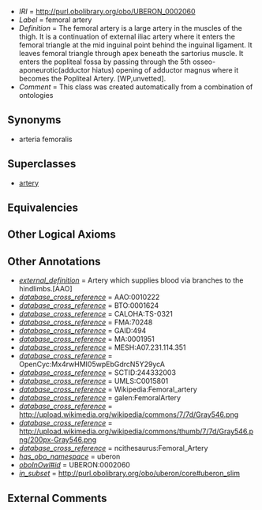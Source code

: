  * *IRI* = http://purl.obolibrary.org/obo/UBERON_0002060
 * *Label* = femoral artery
 * *Definition* = The femoral artery is a large artery in the muscles of the thigh. It is a continuation of external iliac artery where it enters the femoral triangle at the mid inguinal point behind the inguinal ligament. It leaves femoral triangle through apex beneath the sartorius muscle. It enters the popliteal fossa by passing through the 5th osseo-aponeurotic(adductor hiatus) opening of adductor magnus where it becomes the Popliteal Artery. [WP,unvetted].
 * *Comment* = This class was created automatically from a combination of ontologies

## Synonyms

 * arteria femoralis

## Superclasses

 * [artery](../../UBERON/37/UBERON_0001637.md)

## Equivalencies


## Other Logical Axioms


## Other Annotations

 * *[external_definition](../../UBPROP/01/UBPROP_0000001.md)* = Artery which supplies blood via branches to the hindlimbs.[AAO]
 * *[database_cross_reference](../../ef/oboInOwl#hasDbXref.md)* = AAO:0010222
 * *[database_cross_reference](../../ef/oboInOwl#hasDbXref.md)* = BTO:0001624
 * *[database_cross_reference](../../ef/oboInOwl#hasDbXref.md)* = CALOHA:TS-0321
 * *[database_cross_reference](../../ef/oboInOwl#hasDbXref.md)* = FMA:70248
 * *[database_cross_reference](../../ef/oboInOwl#hasDbXref.md)* = GAID:494
 * *[database_cross_reference](../../ef/oboInOwl#hasDbXref.md)* = MA:0001951
 * *[database_cross_reference](../../ef/oboInOwl#hasDbXref.md)* = MESH:A07.231.114.351
 * *[database_cross_reference](../../ef/oboInOwl#hasDbXref.md)* = OpenCyc:Mx4rwHMI05wpEbGdrcN5Y29ycA
 * *[database_cross_reference](../../ef/oboInOwl#hasDbXref.md)* = SCTID:244332003
 * *[database_cross_reference](../../ef/oboInOwl#hasDbXref.md)* = UMLS:C0015801
 * *[database_cross_reference](../../ef/oboInOwl#hasDbXref.md)* = Wikipedia:Femoral_artery
 * *[database_cross_reference](../../ef/oboInOwl#hasDbXref.md)* = galen:FemoralArtery
 * *[database_cross_reference](../../ef/oboInOwl#hasDbXref.md)* = http://upload.wikimedia.org/wikipedia/commons/7/7d/Gray546.png
 * *[database_cross_reference](../../ef/oboInOwl#hasDbXref.md)* = http://upload.wikimedia.org/wikipedia/commons/thumb/7/7d/Gray546.png/200px-Gray546.png
 * *[database_cross_reference](../../ef/oboInOwl#hasDbXref.md)* = ncithesaurus:Femoral_Artery
 * *[has_obo_namespace](../../ce/oboInOwl#hasOBONamespace.md)* = uberon
 * *[oboInOwl#id](../../id/oboInOwl#id.md)* = UBERON:0002060
 * *[in_subset](../../et/oboInOwl#inSubset.md)* = http://purl.obolibrary.org/obo/uberon/core#uberon_slim

## External Comments

